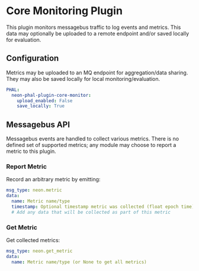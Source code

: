 # Core Monitoring Plugin
This plugin monitors messagebus traffic to log events and metrics. This data may
optionally be uploaded to a remote endpoint and/or saved locally for evaluation.

## Configuration
Metrics may be uploaded to an MQ endpoint for aggregation/data sharing. They may
also be saved locally for local monitoring/evaluation.

```yaml
PHAL:
  neon-phal-plugin-core-monitor:
    upload_enabled: False
    save_locally: True
```

## Messagebus API
Messagebus events are handled to collect various metrics. There is no defined 
set of supported metrics; any module may choose to report a metric to this plugin.

### Report Metric
Record an arbitrary metric by emitting:
```yaml
msg_type: neon.metric
data: 
  name: Metric name/type
  timestamp: Optional timestamp metric was collected (float epoch time)
  # Add any data that will be collected as part of this metric
```

### Get Metric
Get collected metrics:
```yaml
msg_type: neon.get_metric
data:
  name: Metric name/type (or None to get all metrics)
```